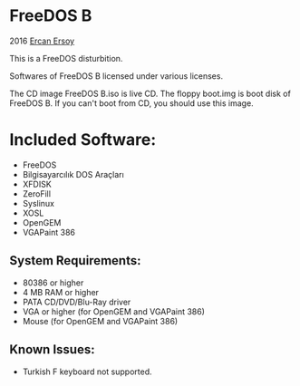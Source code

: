 # FreeDOS B

2016 [Ercan Ersoy](https://github.com/ercanersoy/)

This is a FreeDOS disturbition.

Softwares of FreeDOS B licensed under various licenses.

The CD image FreeDOS B.iso is live CD. The floppy boot.img is boot disk of FreeDOS B. If you can't boot from CD, you should use this image.

# Included Software:

* FreeDOS
* Bilgisayarcılık DOS Araçları
* XFDISK
* ZeroFill
* Syslinux
* XOSL
* OpenGEM
* VGAPaint 386

## System Requirements:

* 80386 or higher
* 4 MB RAM or higher
* PATA CD/DVD/Blu-Ray driver
* VGA or higher (for OpenGEM and VGAPaint 386)
* Mouse (for OpenGEM and VGAPaint 386)

## Known Issues:

* Turkish F keyboard not supported.